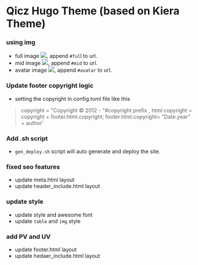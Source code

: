# Qicz Hugo Theme (based on Kiera Theme)

### using img

* full image ![](url#full), append `#ful`l to url.
* mid image ![](url#mid), append `#mid` to url.
* avatar image ![](url#avatar), append `#avatar` to url.

### Update footer copyright logic

- setting the copyright in config.toml file like this 

> copyright = "Copyright &copy; 2012 - "#copyright prefix , html copyright = copyright + footer.html.copyright; footer.html.copyright= "Date.year" + author'

### Add .sh script

- `gen_deploy.sh` script will auto generate and deploy the site.

### fixed seo features

- update meta.html layout
- update header_include.html layout

### update style

- update style and awesome font
- update `table` and `img` style

### add PV and UV

- update footer.html layout
- update hedaer_include.html layout
